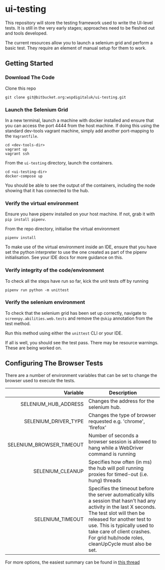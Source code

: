 # ui-testing

This repository will store the testing framework used to write the UI-level tests.  It is still in the very 
early stages; approaches need to be fleshed out and tools developed.

The current resources allow you to launch a selenium grid and perform a basic test.  They require an
element of manual setup for them to work.

## Getting Started
### Download The Code
Clone this repo
```
git clone git@bitbucket.org:wspdigitaluk/ui-testing.git
```

### Launch the Selenium Grid
In a new terminal, launch a machine with docker installed and ensure that you can access the port 4444 from the host machine.
If doing this using the standard dev-tools vagrant machine, simply add another port-mapping to the `Vagrantfile`.
```commandline
cd <dev-tools-dir>
vagrant up
vagrant ssh
```
From the `ui-testing` directory, launch the containers.
```commandline
cd <ui-testing-dir>
docker-compose up
```
You should be able to see the output of the containers, including the node showing that it has connected to the hub.

### Verify the virtual environment
Ensure you have pipenv installed on your host machine.  If not, grab it with `pip install pipenv`.

From the repo directory, initialise the virtual environment
```commandline
pipenv install
```

To make use of the virtual environment inside an IDE, ensure that you have set the python interpreter to use
the one created as part of the pipenv initialisation.  See your IDE docs for more guidance on this. 

### Verify integrity of the code/environment
To check all the steps have run so far, kick the unit tests off by running
```commandline
pipenv run python -m unittest
``` 

### Verify the selenium environment
To check that the selenium grid has been set up correctly, navigate to `screenpy.abilities.web.tests` 
and remove the `@skip` annotation from the test method.

Run this method using either the `unittest` CLI or your IDE.

If all is well, you should see the test pass.  There may be resource warnings.  These are being worked on.

## Configuring The Browser Tests
There are a number of environment variables that can be set to change the browser used to execute the tests.

 | Variable | Description |
 |----------:|-------------|
 | SELENIUM_HUB_ADDRESS | Changes the address for the selenium hub. |
 | SELENIUM_DRIVER_TYPE | Changes the type of browser requested e.g. 'chrome', 'firefox' |
 | SELENIUM_BROWSER_TIMEOUT | Number of seconds a browser session is allowed to hang while a WebDriver command is running |
 | SELENIUM_CLEANUP | Specifies how often (in ms) the hub will poll running proxies for timed-out (i.e. hung) threads |
 | SELENIUM_TIMEOUT | Specifies the timeout before the server automatically kills a session that hasn't had any activity in the last X seconds. The test slot will then be released for another test to use. This is typically used to take care of client crashes. For grid hub/node roles, cleanUpCycle must also be set. |
 
 For more options, the easiest summary can be found in [this thread](https://stackoverflow.com/questions/43395659/properties-for-selenium-grid-hub-node-config)
 